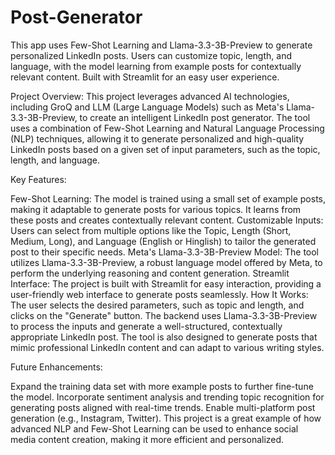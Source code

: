# Post-Generator
This app uses Few-Shot Learning and Llama-3.3-3B-Preview to generate personalized LinkedIn posts. Users can customize topic, length, and language, with the model learning from example posts for contextually relevant content. Built with Streamlit for an easy user experience.

Project Overview:
This project leverages advanced AI technologies, including GroQ and LLM (Large Language Models) such as Meta's Llama-3.3-3B-Preview, to create an intelligent LinkedIn post generator. The tool uses a combination of Few-Shot Learning and Natural Language Processing (NLP) techniques, allowing it to generate personalized and high-quality LinkedIn posts based on a given set of input parameters, such as the topic, length, and language.

Key Features:

Few-Shot Learning: The model is trained using a small set of example posts, making it adaptable to generate posts for various topics. It learns from these posts and creates contextually relevant content.
Customizable Inputs: Users can select from multiple options like the Topic, Length (Short, Medium, Long), and Language (English or Hinglish) to tailor the generated post to their specific needs.
Meta's Llama-3.3-3B-Preview Model: The tool utilizes Llama-3.3-3B-Preview, a robust language model offered by Meta, to perform the underlying reasoning and content generation.
Streamlit Interface: The project is built with Streamlit for easy interaction, providing a user-friendly web interface to generate posts seamlessly.
How It Works:
The user selects the desired parameters, such as topic and length, and clicks on the "Generate" button. The backend uses Llama-3.3-3B-Preview to process the inputs and generate a well-structured, contextually appropriate LinkedIn post. The tool is also designed to generate posts that mimic professional LinkedIn content and can adapt to various writing styles.

Future Enhancements:

Expand the training data set with more example posts to further fine-tune the model.
Incorporate sentiment analysis and trending topic recognition for generating posts aligned with real-time trends.
Enable multi-platform post generation (e.g., Instagram, Twitter).
This project is a great example of how advanced NLP and Few-Shot Learning can be used to enhance social media content creation, making it more efficient and personalized.

